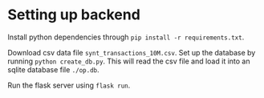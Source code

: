 # Setting up backend

Install python dependencies through `pip install -r requirements.txt`.

Download csv data file `synt_transactions_10M.csv`. Set up the database by running `python create_db.py`. This will read the csv file and load it into an sqlite database file `./op.db`.

Run the flask server using `flask run`.


